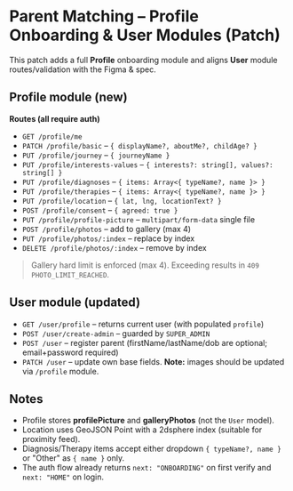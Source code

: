 # Parent Matching – Profile Onboarding & User Modules (Patch)

This patch adds a full **Profile** onboarding module and aligns **User** module routes/validation with the Figma & spec.

## Profile module (new)

**Routes (all require auth)**

- `GET /profile/me`
- `PATCH /profile/basic` – `{ displayName?, aboutMe?, childAge? }`
- `PUT /profile/journey` – `{ journeyName }`
- `PUT /profile/interests-values` – `{ interests?: string[], values?: string[] }`
- `PUT /profile/diagnoses` – `{ items: Array<{ typeName?, name }> }`
- `PUT /profile/therapies` – `{ items: Array<{ typeName?, name }> }`
- `PUT /profile/location` – `{ lat, lng, locationText? }`
- `POST /profile/consent` – `{ agreed: true }`
- `PUT /profile/profile-picture` – `multipart/form-data` single file
- `POST /profile/photos` – add to gallery (max 4)
- `PUT /profile/photos/:index` – replace by index
- `DELETE /profile/photos/:index` – remove by index

> Gallery hard limit is enforced (max 4). Exceeding results in `409 PHOTO_LIMIT_REACHED`.

## User module (updated)

- `GET /user/profile` – returns current user (with populated `profile`)
- `POST /user/create-admin` – guarded by `SUPER_ADMIN`
- `POST /user` – register parent (firstName/lastName/dob are optional; email+password required)
- `PATCH /user` – update own base fields. **Note:** images should be updated via `/profile` module.

## Notes

- Profile stores **profilePicture** and **galleryPhotos** (not the `User` model).
- Location uses GeoJSON Point with a 2dsphere index (suitable for proximity feed).
- Diagnosis/Therapy items accept either dropdown `{ typeName?, name }` or "Other" as `{ name }` only.
- The auth flow already returns `next: "ONBOARDING"` on first verify and `next: "HOME"` on login.

